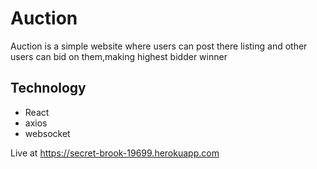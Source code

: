 # Auction
Auction is a simple website where users can post there listing and other users can bid on them,making highest bidder winner

## Technology
- React
- axios
- websocket



Live at https://secret-brook-19699.herokuapp.com







